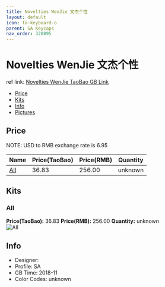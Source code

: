 ```yaml
---
title: Novelties WenJie 文杰个性
layout: default
icon: fa-keyboard-o
parent: SA Keycaps
nav_order: 320895
---
```


# Novelties WenJie 文杰个性

ref link: [Novelties WenJie TaoBao GB Link](https://item.taobao.com/item.htm?spm=a1z09.2.0.0.5f8a2e8dtj61Q0&id=582239372373&_u=t1knu0t65e76)

* [Price](#price)
* [Kits](#kits)
* [Info](#info)
* [Pictures](#pictures)


## Price  
NOTE: USD to RMB exchange rate is 6.95

| Name          | Price(TaoBao)    |  Price(RMB) | Quantity |
| ------------- | ------------ |  ---------- | -------- |
|[All](#all)|36.83|256.00|unknown|


## Kits
### All
**Price(TaoBao):** 36.83    **Price(RMB):** 256.00    **Quantity:** unknown  
<img src="{{ 'assets/images/sa-keycaps/noveltieswenjie/kits_pics/all.jpeg' | relative_url }}" alt="All" class="image featured">


## Info
* Designer: 
* Profile: SA 
* GB Time: 2018-11
* Color Codes: unknown  


